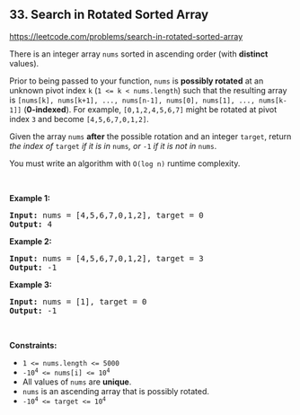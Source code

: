 ## 33. Search in Rotated Sorted Array

<https://leetcode.com/problems/search-in-rotated-sorted-array>

<div class="px-5 pt-4"><div class="_1l1MA" data-track-load="qd_description_content"><p>There is an integer array <code>nums</code> sorted in ascending order (with <strong>distinct</strong> values).</p>

<p>Prior to being passed to your function, <code>nums</code> is <strong>possibly rotated</strong> at an unknown pivot index <code>k</code> (<code>1 &lt;= k &lt; nums.length</code>) such that the resulting array is <code>[nums[k], nums[k+1], ..., nums[n-1], nums[0], nums[1], ..., nums[k-1]]</code> (<strong>0-indexed</strong>). For example, <code>[0,1,2,4,5,6,7]</code> might be rotated at pivot index <code>3</code> and become <code>[4,5,6,7,0,1,2]</code>.</p>

<p>Given the array <code>nums</code> <strong>after</strong> the possible rotation and an integer <code>target</code>, return <em>the index of </em><code>target</code><em> if it is in </em><code>nums</code><em>, or </em><code>-1</code><em> if it is not in </em><code>nums</code>.</p>

<p>You must write an algorithm with <code>O(log n)</code> runtime complexity.</p>

<p>&nbsp;</p>
<p><strong class="example">Example 1:</strong></p>
<pre><strong>Input:</strong> nums = [4,5,6,7,0,1,2], target = 0
<strong>Output:</strong> 4
</pre><p><strong class="example">Example 2:</strong></p>
<pre><strong>Input:</strong> nums = [4,5,6,7,0,1,2], target = 3
<strong>Output:</strong> -1
</pre><p><strong class="example">Example 3:</strong></p>
<pre><strong>Input:</strong> nums = [1], target = 0
<strong>Output:</strong> -1
</pre>
<p>&nbsp;</p>
<p><strong>Constraints:</strong></p>

<ul>
 <li><code>1 &lt;= nums.length &lt;= 5000</code></li>
 <li><code>-10<sup>4</sup> &lt;= nums[i] &lt;= 10<sup>4</sup></code></li>
 <li>All values of <code>nums</code> are <strong>unique</strong>.</li>
 <li><code>nums</code> is an ascending array that is possibly rotated.</li>
 <li><code>-10<sup>4</sup> &lt;= target &lt;= 10<sup>4</sup></code></li>
</ul>
</div></div>
